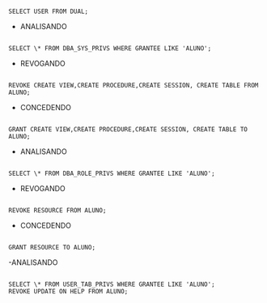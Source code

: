 
```

SELECT USER FROM DUAL;

```

- ANALISANDO

```

SELECT \* FROM DBA_SYS_PRIVS WHERE GRANTEE LIKE 'ALUNO';

```

- REVOGANDO

```

REVOKE CREATE VIEW,CREATE PROCEDURE,CREATE SESSION, CREATE TABLE FROM ALUNO;

```

- CONCEDENDO

```

GRANT CREATE VIEW,CREATE PROCEDURE,CREATE SESSION, CREATE TABLE TO ALUNO;

```

- ANALISANDO

```

SELECT \* FROM DBA_ROLE_PRIVS WHERE GRANTEE LIKE 'ALUNO';

```

- REVOGANDO

```

REVOKE RESOURCE FROM ALUNO;

```

- CONCEDENDO

```

GRANT RESOURCE TO ALUNO;

```

-ANALISANDO

```

SELECT \* FROM USER_TAB_PRIVS WHERE GRANTEE LIKE 'ALUNO';
REVOKE UPDATE ON HELP FROM ALUNO;

```
